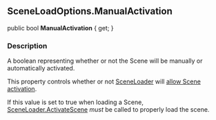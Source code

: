 SceneLoadOptions.ManualActivation
---
public bool **ManualActivation** { get; }

### Description
A boolean representing whether or not the Scene will be manually or automatically activated.

This property controls whether or not [SceneLoader](README.md) will [allow Scene activation](https://docs.unity3d.com/ScriptReference/AsyncOperation-allowSceneActivation.html).

If this value is set to true when loading a Scene, [SceneLoader.ActivateScene](ActivateScene.md) *must* be called to properly load the scene.
